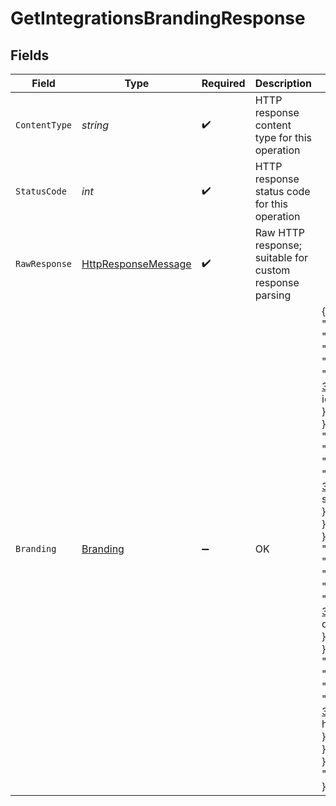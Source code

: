 # GetIntegrationsBrandingResponse


## Fields

| Field                                                                                                                                                                                                                                                                                                                                                                                                                                                                                                                                                                                                                                                                                                                                      | Type                                                                                                                                                                                                                                                                                                                                                                                                                                                                                                                                                                                                                                                                                                                                       | Required                                                                                                                                                                                                                                                                                                                                                                                                                                                                                                                                                                                                                                                                                                                                   | Description                                                                                                                                                                                                                                                                                                                                                                                                                                                                                                                                                                                                                                                                                                                                | Example                                                                                                                                                                                                                                                                                                                                                                                                                                                                                                                                                                                                                                                                                                                                    |
| ------------------------------------------------------------------------------------------------------------------------------------------------------------------------------------------------------------------------------------------------------------------------------------------------------------------------------------------------------------------------------------------------------------------------------------------------------------------------------------------------------------------------------------------------------------------------------------------------------------------------------------------------------------------------------------------------------------------------------------------ | ------------------------------------------------------------------------------------------------------------------------------------------------------------------------------------------------------------------------------------------------------------------------------------------------------------------------------------------------------------------------------------------------------------------------------------------------------------------------------------------------------------------------------------------------------------------------------------------------------------------------------------------------------------------------------------------------------------------------------------------ | ------------------------------------------------------------------------------------------------------------------------------------------------------------------------------------------------------------------------------------------------------------------------------------------------------------------------------------------------------------------------------------------------------------------------------------------------------------------------------------------------------------------------------------------------------------------------------------------------------------------------------------------------------------------------------------------------------------------------------------------ | ------------------------------------------------------------------------------------------------------------------------------------------------------------------------------------------------------------------------------------------------------------------------------------------------------------------------------------------------------------------------------------------------------------------------------------------------------------------------------------------------------------------------------------------------------------------------------------------------------------------------------------------------------------------------------------------------------------------------------------------ | ------------------------------------------------------------------------------------------------------------------------------------------------------------------------------------------------------------------------------------------------------------------------------------------------------------------------------------------------------------------------------------------------------------------------------------------------------------------------------------------------------------------------------------------------------------------------------------------------------------------------------------------------------------------------------------------------------------------------------------------ |
| `ContentType`                                                                                                                                                                                                                                                                                                                                                                                                                                                                                                                                                                                                                                                                                                                              | *string*                                                                                                                                                                                                                                                                                                                                                                                                                                                                                                                                                                                                                                                                                                                                   | :heavy_check_mark:                                                                                                                                                                                                                                                                                                                                                                                                                                                                                                                                                                                                                                                                                                                         | HTTP response content type for this operation                                                                                                                                                                                                                                                                                                                                                                                                                                                                                                                                                                                                                                                                                              |                                                                                                                                                                                                                                                                                                                                                                                                                                                                                                                                                                                                                                                                                                                                            |
| `StatusCode`                                                                                                                                                                                                                                                                                                                                                                                                                                                                                                                                                                                                                                                                                                                               | *int*                                                                                                                                                                                                                                                                                                                                                                                                                                                                                                                                                                                                                                                                                                                                      | :heavy_check_mark:                                                                                                                                                                                                                                                                                                                                                                                                                                                                                                                                                                                                                                                                                                                         | HTTP response status code for this operation                                                                                                                                                                                                                                                                                                                                                                                                                                                                                                                                                                                                                                                                                               |                                                                                                                                                                                                                                                                                                                                                                                                                                                                                                                                                                                                                                                                                                                                            |
| `RawResponse`                                                                                                                                                                                                                                                                                                                                                                                                                                                                                                                                                                                                                                                                                                                              | [HttpResponseMessage](https://learn.microsoft.com/en-us/dotnet/api/system.net.http.httpresponsemessage?view=net-5.0)                                                                                                                                                                                                                                                                                                                                                                                                                                                                                                                                                                                                                       | :heavy_check_mark:                                                                                                                                                                                                                                                                                                                                                                                                                                                                                                                                                                                                                                                                                                                         | Raw HTTP response; suitable for custom response parsing                                                                                                                                                                                                                                                                                                                                                                                                                                                                                                                                                                                                                                                                                    |                                                                                                                                                                                                                                                                                                                                                                                                                                                                                                                                                                                                                                                                                                                                            |
| `Branding`                                                                                                                                                                                                                                                                                                                                                                                                                                                                                                                                                                                                                                                                                                                                 | [Branding](../../Models/Components/Branding.md)                                                                                                                                                                                                                                                                                                                                                                                                                                                                                                                                                                                                                                                                                            | :heavy_minus_sign:                                                                                                                                                                                                                                                                                                                                                                                                                                                                                                                                                                                                                                                                                                                         | OK                                                                                                                                                                                                                                                                                                                                                                                                                                                                                                                                                                                                                                                                                                                                         | {<br/>"logo": {<br/>"full": {<br/>"image": {<br/>"src": "https://static.codat.io/public/officialLogos/Full/8A156A5A-39CB-4F9D-856E-76EF9B9A9607.png",<br/>"alt": "xero full icon"<br/>}<br/>},<br/>"square": {<br/>"image": {<br/>"src": "https://static.codat.io/public/officialLogos/Square/8A156A5A-39CB-4F9D-856E-76EF9B2W3607.png",<br/>"alt": "xero square icon"<br/>}<br/>}<br/>},<br/>"button": {<br/>"default": {<br/>"image": {<br/>"src": "https://static.codat.io/public/officialButtons/Full/8A156A5A-39CB-4F9D-856E-76EF9Q7A9607.png",<br/>"alt": "xero default button icon"<br/>}<br/>},<br/>"hover": {<br/>"image": {<br/>"src": "https://static.codat.io/public/officialLogos/Full/8A156A5A-39CB-4F9D-856E-76EF9B9A9607.png",<br/>"alt": "xero hover button icon"<br/>}<br/>}<br/>},<br/>"sourceId": "35b92968-9851-4095-ad60-395c95cbcba4"<br/>} |